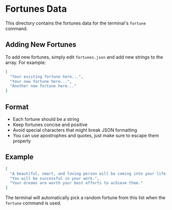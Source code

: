 # Fortunes Data

This directory contains the fortunes data for the terminal's `fortune` command.

## Adding New Fortunes

To add new fortunes, simply edit `fortunes.json` and add new strings to the array. For example:

```json
[
  "Your existing fortune here...",
  "Your new fortune here...",
  "Another new fortune here..."
]
```

## Format

- Each fortune should be a string
- Keep fortunes concise and positive
- Avoid special characters that might break JSON formatting
- You can use apostrophes and quotes, just make sure to escape them properly

## Example

```json
[
  "A beautiful, smart, and loving person will be coming into your life.",
  "You will be successful in your work.",
  "Your dreams are worth your best efforts to achieve them."
]
```

The terminal will automatically pick a random fortune from this list when the `fortune` command is used.
